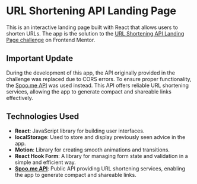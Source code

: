 # URL Shortening API Landing Page

This is an interactive landing page built with React that allows users to shorten URLs.
The app is the solution to the [URL Shortening API Landing Page challenge](https://www.frontendmentor.io/challenges/url-shortening-api-landing-page-2ce3ob-G) on Frontend Mentor.

## Important Update

During the development of this app, the API originally provided in the challenge was replaced due to CORS errors. To ensure proper functionality, the [Spoo.me API](https://spoo.me/api) was used instead. This API offers reliable URL shortening services, allowing the app to generate compact and shareable links effectively.

## Technologies Used

- **React**: JavaScript library for building user interfaces.
- **localStorage**: Used to store and display previously seen advice in the app.
- **Motion**: Library for creating smooth animations and transitions.
- **React Hook Form**: A library for managing form state and validation in a simple and efficient way.
- **[Spoo.me API](https://spoo.me/api)**: Public API providing URL shortening services, enabling the app to generate compact and shareable links.
